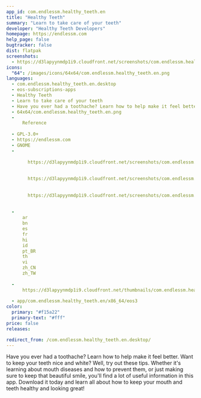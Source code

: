 ```yaml
---
app_id: com.endlessm.healthy_teeth.en
title: "Healthy Teeth"
summary: "Learn to take care of your teeth"
developer: "Healthy Teeth Developers"
homepage: https://endlessm.com
help_page: false
bugtracker: false
dist: flatpak
screenshots:
  - https://d3lapyynmdp1i9.cloudfront.net/screenshots/com.endlessm.healthy_teeth.en/C/com.endlessm.healthy_teeth.en-screenshot1.jpg
icons:
  "64": /images/icons/64x64/com.endlessm.healthy_teeth.en.png
languages:
  - com.endlessm.healthy_teeth.en.desktop
  - eos-subscriptions-apps
  - Healthy Teeth
  - Learn to take care of your teeth
  - Have you ever had a toothache? Learn how to help make it feel better. Want to keep your teeth nice and white? Well, try out these tips. Whether it's learning about mouth diseases and how to prevent them, or just making sure to keep that beautiful smile, you'll find a lot of useful information in this app. Download it today and learn all about how to keep your mouth and teeth healthy and looking great!
  - 64x64/com.endlessm.healthy_teeth.en.png
  - 
      Reference
    
  - GPL-3.0+
  - https://endlessm.com
  - GNOME
  - 
      
        https://d3lapyynmdp1i9.cloudfront.net/screenshots/com.endlessm.healthy_teeth.en/C/com.endlessm.healthy_teeth.en-screenshot1.jpg
      
      
        https://d3lapyynmdp1i9.cloudfront.net/screenshots/com.endlessm.healthy_teeth.en/C/com.endlessm.healthy_teeth.en-screenshot2.jpg
      
      
        https://d3lapyynmdp1i9.cloudfront.net/screenshots/com.endlessm.healthy_teeth.en/C/com.endlessm.healthy_teeth.en-screenshot3.jpg
      
    
  - 
      ar
      bn
      es
      fr
      hi
      id
      pt_BR
      th
      vi
      zh_CN
      zh_TW
    
  - 
      https://d3lapyynmdp1i9.cloudfront.net/thumbnails/com.endlessm.healthy_teeth.en/com.endlessm.healthy_teeth.en-thumb.jpg
    
  - app/com.endlessm.healthy_teeth.en/x86_64/eos3
color:
  primary: "#f15a22"
  primary-text: "#fff"
price: false
releases:

redirect_from: /com.endlessm.healthy_teeth.en.desktop/
---
```


<p>Have you ever had a toothache? Learn how to help make it feel better. Want to keep your teeth nice and white? Well, try out these tips. Whether it's learning about mouth diseases and how to prevent them, or just making sure to keep that beautiful smile, you'll find a lot of useful information in this app. Download it today and learn all about how to keep your mouth and teeth healthy and looking great!</p>